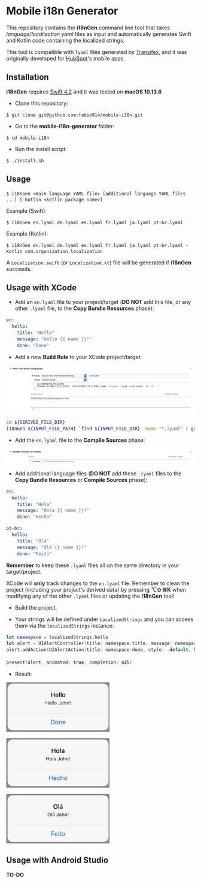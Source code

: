 # Mobile i18n Generator

This repository contains the **i18nGen** command line tool that takes *language/localization yaml* files as input and automatically generates Swift and Kotlin code containing the localized strings.

This tool is compatible with `lyaml` files generated by [Transifex](https://www.transifex.com/), and it was originally developed for [HubSpot](https://www.hubspot.com/)'s mobile apps.

## Installation

**i18nGen** requires [Swift 4.2](https://swift.org/download/) and it was tested on **macOS 10.13.6**

 - Clone this repository:
```console
$ git clone git@github.com:fabio914/mobile-i18n.git
```

 - Go to the **mobile-i18n-generator** folder:
```console
$ cd mobile-i18n
```

 - Run the install script:
```console
$ ./install.sh
```

## Usage

```console
$ i18nGen <main language YAML file> [additional language YAML files ...] [-kotlin <kotlin package name>]
```

Example (Swift):
```console
$ i18nGen en.lyaml de.lyaml es.lyaml fr.lyaml ja.lyaml pt-br.lyaml
```

Example (Kotlin):
```console
$ i18nGen en.lyaml de.lyaml es.lyaml fr.lyaml ja.lyaml pt-br.lyaml -kotlin com.organization.localization
```

A `Localization.swift` (or `Localization.kt`) file will be generated if **i18nGen** succeeds.

## Usage with XCode

 - Add an `en.lyaml` file to your project/target (**DO NOT** add this file, or any other `.lyaml` file, to the **Copy Bundle Resources** phase):

```yaml
en:
  hello:
    title: "Hello"
    message: "Hello {{ name }}!"
    done: "Done"
```

 - Add a new **Build Rule** to your XCode project/target:

![Build Rule](images/build_rule.png)

```sh
cd ${DERIVED_FILE_DIR}
i18nGen ${INPUT_FILE_PATH} `find ${INPUT_FILE_DIR} -name "*.lyaml" | grep -v en.lyaml | tr '\n' ' '`
```

 - Add the `en.lyaml` file to the **Compile Sources** phase:

![Compile Sources](images/compile_sources.png)

 - Add additional language files (**DO NOT** add these `.lyaml` files to the **Copy Bundle Resources** or **Compile Sources** phase):

```yaml
es:
  hello:
    title: "Hola"
    message: "Hola {{ name }}!"
    done: "Hecho"
```

```yaml
pt-br:
  hello:
    title: "Olá"
    message: "Olá {{ name }}!"
    done: "Feito"
```

**Remember** to keep these `.lyaml` files all on the same directory in your target/project.

XCode will **only** track changes to the `en.lyaml` file. Remember to clean the project (including your project's derived data) by pressing **⌥⇧⌘K** when modifying any of the other `.lyaml` files or updating the **i18nGen** tool!

 - Build the project.

 - Your strings will be defined under `LocalizedStrings` and you can access them via the `localizedStrings` instance:

```swift
let namespace = localizedStrings.hello
let alert = UIAlertController(title: namespace.title, message: namespace.message(name: "John"), preferredStyle: .alert)
alert.addAction(UIAlertAction(title: namespace.done, style: .default, handler: { _ in }))

present(alert, animated: true, completion: nil)
```

 - Result:

![English](images/en.png)

![Spanish](images/es.png)

![Portuguese](images/pt-br.png)

## Usage with Android Studio

**TO-DO**


